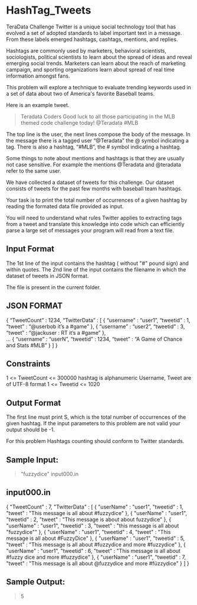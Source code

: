 # HashTag_Tweets
TeraData Challenge
Twitter is a unique social technology tool that has evolved a set of adopted standards to label important text in a message. From these labels emerged hashtags, cashtags, mentions, and replies.

Hashtags are commonly used by marketers, behavioral scientists, sociologists, political scientists to learn about the spread of ideas and reveal emerging social trends. Marketers can learn about the reach of marketing campaign, and sporting organizations learn about spread of real time information amongst fans.

This problem will explore a technique to evaluate trending keywords used in a set of data about two of America's favorite Baseball teams.

Here is an example tweet.

> Teradata Coders
> Good luck to all those participating in the MLB themed code challenge today!
> @Teradata #MLB

The top line is the user, the next lines compose the body of the message. In the message there is a tagged user “@Teradata” the @ symbol indicating a tag. There is also a hashtag, “#MLB”, the # symbol indicating a hashtag.

Some things to note about mentions and hashtags is that they are usually not case sensitive. For example the mentions @Teradata and @teradata refer to the same user.

We have collected a dataset of tweets for this challenge. Our dataset consists of tweets for the past few months with baseball team hashtags.

Your task is to print the total number of occurrences of a given hashtag by reading the formated data file provided as input.

You will need to understand what rules Twitter applies to extracting tags from a tweet and translate this knowledge into code which can efficiently parse a large set of messages your program will read from a text file.

## Input Format

The 1st line of the input contains the hashtag ( without "#" pound sign) and within quotes. The 2nd line of the input contains the filename in which the dataset of tweets in JSON format.

The file is present in the current folder. 
## JSON FORMAT
{
   “TweetCount” : 1234,
   “TwitterData” : [ {
     “username” : “user1”,
     “tweetid”  : 1,
     “tweet”    : “@userbob it’s a #game”
    },  {
     “username” : “user2”,
     “tweetid”  : 3,
     “tweet”    : “@jackuser : RT it’s a #game”
    },  
    ...
    {
      “username” : “userN”,
      “tweetid”  : 1234,
      “tweet”    : “A Game of Chance and Stats #MLB”
    }  ]
}
## Constraints

1 <= TweetCount <= 300000
hashtag is alphanumeric
Username, Tweet are of UTF-8 format
1 <= Tweetid <= 1020

## Output Format
The first line must print S, which is the total number of occurrences of the given hashtag. If the input parameters to this problem are not valid your output should be -1.

For this problem Hashtags counting should conform to Twitter standards.

## Sample Input:

> "fuzzydice"
> input000.in

## input000.in

{
  "TweetCount" : 7,
  "TwitterData" : [ {
    "userName" : "user1",
    "tweetid" : 1,
    "tweet" : "This message is all about #fuzzydice"
  }, {
    "userName" : "user1",
    "tweetid" : 2,
    "tweet" : "This message is about about fuzzydice"
  }, {
    "userName" : "user1",
    "tweetid" : 3,
    "tweet" : "this message is all about \"fuzzydice\""
  }, {
    "userName" : "user1",
    "tweetid" : 4,
    "tweet" : "This message is all about #FuzzyDice"
  }, {
    "userName" : "user1",
    "tweetid" : 5,
    "tweet" : "This message is all about #fuzzydice and more #fuzzydice"
  }, {
    "userName" : "user1",
    "tweetid" : 6,
    "tweet" : "This message is all about #fuzzy dice and more #fuzzydice"
  }, {
    "userName" : "user1",
    "tweetid" : 7,
    "tweet" : "This message is all about @fuzzydice and more #füzzydice"
  } ]
}

## Sample Output:

> 5


